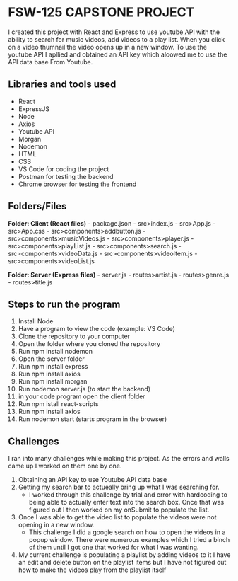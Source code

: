 # FSW-125 CAPSTONE PROJECT

I created this project with React and Express to use youtube API with the ability to search for music videos, add videos to a play list. When you click on a video thumnail the video opens up in a new window. To use the youtube API I apllied and obtained an API key which aloowed me to use the API data base From Youtube.

## Libraries and tools used

- React
- ExpressJS
- Node
- Axios
- Youtube API
- Morgan
- Nodemon
- HTML
- CSS
- VS Code for coding the project
- Postman for testing the backend
- Chrome browser for testing the frontend

## Folders/Files

**Folder: Client (React files)**
    - package.json
    - src>index.js
    - src>App.js
    - src>App.css
    - src>components>addbutton.js
    - src>components>musicVideos.js
    - src>components>player.js
    - src>components>playList.js
    - src>components>search.js
    - src>components>videoData.js
    - src>components>videoItem.js
    - src>components>videoList.js

**Folder: Server (Express files)**
    - server.js
    - routes>artist.js
    - routes>genre.js
    - routes>title.js

## Steps to run the program
1. Install Node
2. Have a program to view the code (example: VS Code)
3. Clone the repository to your computer
4. Open the folder where you cloned the repository
5. Run npm install nodemon
6. Open the server folder
7. Run npm install express
8. Run npm install axios
9. Run npm install morgan
10. Run nodemon server.js (to start the backend)
11. in your code program open the client folder
12. Run npm istall react-scripts
13. Run npm install axios
14. Run nodemon start (starts program in the browser) 

## Challenges

I ran into many challenges while making this project. As the errors and walls came up I worked on them one by one. 

1. Obtaining an API key to use Youtube API data base
2. Getting my search bar to actueally bring up what I was searching for.
    - I worked through this challenge by trial and error with hardcoding to being able to actually enter text into the search box. Once that was figured out I then worked on my onSubmit to populate the list.
3. Once I was able to get the video list to populate the videos were not opening in a new window. 
    - This challenge I did a google search on how to open the videos in a popup window. There were numerous examples which I tried a binch of them until I got one that worked for what I was wanting.
4. My current challenge is populating a playlist by adding videos to it I have an edit and delete button on the playlist items but I have not figured out how to make the videos play from the playlist itself
